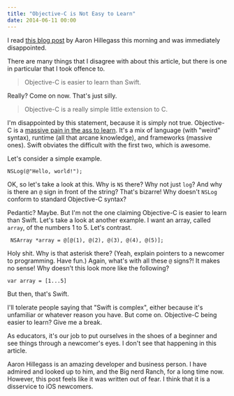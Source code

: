 ```yaml
---
title: "Objective-C is Not Easy to Learn"
date: 2014-06-11 00:00
---
```


<import><p>I read <a href="http://www.bignerdranch.com/blog/ios-developers-need-to-know-objective-c/">this blog post</a> by Aaron Hillegass this morning and was immediately disappointed. </p>

<p>There are many things that I disagree with about this article, but there is one in particular that I took offence to. </p>

<blockquote>
  <p>Objective-C is easier to learn than Swift.</p>
</blockquote>

<p>Really? Come on now. That's just silly. </p>

<blockquote>
  <p>Objective-C is a really simple little extension to C.</p>
</blockquote>

<p>I'm disappointed by this statement, because it is simply not true. Objective-C is a <a href="http://ashfurrow.com/blog/2012/03/why-objective-c-is-hard">massive pain in the ass to learn</a>. It's a mix of language (with "weird" syntax), runtime (all that arcane knowledge), and frameworks (massive ones). Swift obviates the difficult with the first two, which is awesome. </p>

<p>Let's consider a simple example. </p>

<pre><code>NSLog(@"Hello, world!");
</code></pre>

<p>OK, so let's take a look at this. Why is <code>NS</code> there? Why not just <code>log</code>? And why is there an <code>@</code> sign in front of the string? That's bizarre! Why doesn't <code>NSLog</code> conform to standard Objective-C syntax? </p>

<p>Pedantic? Maybe. But I'm not the one claiming Objective-C is easier to learn than Swift. Let's take a look at another example. I want an array, called <code>array</code>, of the numbers 1 to 5. Let's contrast. </p>

<pre><code> NSArray *array = @[@(1), @(2), @(3), @(4), @(5)];
</code></pre>

<p>Holy shit. Why is that asterisk there? (Yeah, explain pointers to a newcomer to programming. Have fun.) Again, what's with all these <code>@</code> signs?! It makes no sense! Why doesn't this look more like the following?</p>

<pre><code>var array = [1...5]
</code></pre>

<p>But then, that's Swift. </p>

<p>I'll tolerate people saying that "Swift is complex", either because it's unfamiliar or whatever reason you have. But come on. Objective-C being easier to learn? Give me a break. </p>

<p>As educators, it's our job to put ourselves in the shoes of a beginner and see things through a newcomer's eyes. I don't see that happening in this article. </p>

<p>Aaron Hillegass is an amazing developer and business person. I have admired and looked up to him, and the Big nerd Ranch, for a long time now. However, this post feels like it was written out of fear. I think that it is a disservice to iOS newcomers. </p></import>

<!-- more -->

